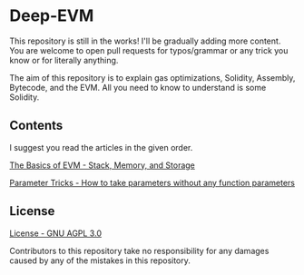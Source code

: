 # Deep-EVM

This repository is still in the works! I'll be gradually adding more content. You are welcome to open pull requests for typos/grammar or any trick you know or for literally anything.

The aim of this repository is to explain gas optimizations, Solidity, Assembly, Bytecode, and the EVM. All you need to know to understand is some Solidity.

## Contents

I suggest you read the articles in the given order.

[The Basics of EVM - Stack, Memory, and Storage](Basics)

[Parameter Tricks - How to take parameters without any function parameters](Parameter%20Tricks)

## License

[License - GNU AGPL 3.0](LICENSE)

Contributors to this repository take no responsibility for any damages caused by any of the mistakes in this repository.
